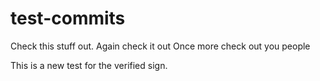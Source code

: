 # test-commits

Check this stuff out.
Again check it out
Once more check out you people 

This is a new test for the verified sign.